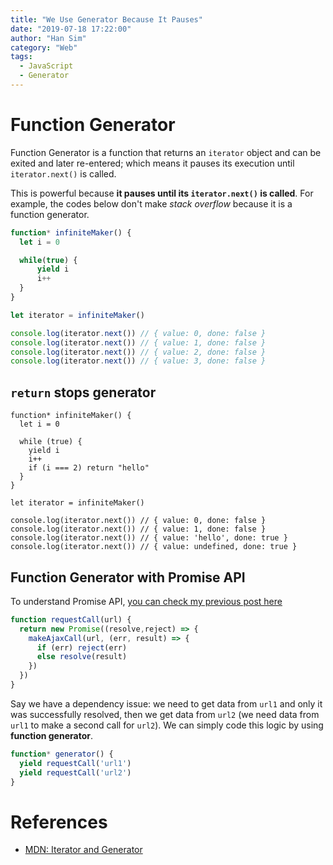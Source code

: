 ```yaml
---
title: "We Use Generator Because It Pauses"
date: "2019-07-18 17:22:00"
author: "Han Sim"
category: "Web"
tags:
  - JavaScript
  - Generator
---
```


# Function Generator

Function Generator is a function that returns an `iterator` object and can be exited and later re-entered; which means it pauses its execution until `iterator.next()` is called.

This is powerful because **it pauses until its `iterator.next()` is called**. For example, the codes below don't make _stack overflow_ because it is a function generator.

```JavaScript
function* infiniteMaker() {
  let i = 0

  while(true) {
      yield i
      i++
  }
}

let iterator = infiniteMaker()

console.log(iterator.next()) // { value: 0, done: false } 
console.log(iterator.next()) // { value: 1, done: false } 
console.log(iterator.next()) // { value: 2, done: false } 
console.log(iterator.next()) // { value: 3, done: false } 
```

## `return` stops generator

```JavaScript{7,15-16}
function* infiniteMaker() {
  let i = 0

  while (true) {
    yield i
    i++
    if (i === 2) return "hello"
  }
}

let iterator = infiniteMaker()

console.log(iterator.next()) // { value: 0, done: false }
console.log(iterator.next()) // { value: 1, done: false }
console.log(iterator.next()) // { value: 'hello', done: true } 
console.log(iterator.next()) // { value: undefined, done: true } 
```

## Function Generator with Promise API

To understand Promise API, [you can check my previous post here](https://blog.hansim.dev/asynchronous-javascript-callback-function-and-promise-api)

```JavaScript
function requestCall(url) {
  return new Promise((resolve,reject) => {
    makeAjaxCall(url, (err, result) => {
      if (err) reject(err)
      else resolve(result)
    })
  })
}
```

Say we have a dependency issue: we need to get data from `url1` and only it was successfully resolved, then we get data from `url2` (we need data from `url1` to make a second call for `url2`). We can simply code this logic by using **function generator**.

```JavaScript
function* generator() {
  yield requestCall('url1')
  yield requestCall('url2')
}
```

# References

- [MDN: Iterator and Generator](https://www.google.com/search?q=javascript+iterator&rlz=1C5CHFA_enCA796CA797&oq=javascript+iterator&aqs=chrome..69i57j69i59l2j0j35i39l2.3071j0j4&sourceid=chrome&ie=UTF-8)
